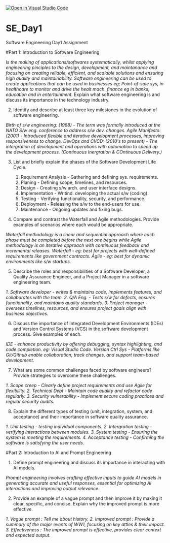 [![Open in Visual Studio Code](https://classroom.github.com/assets/open-in-vscode-2e0aaae1b6195c2367325f4f02e2d04e9abb55f0b24a779b69b11b9e10269abc.svg)](https://classroom.github.com/online_ide?assignment_repo_id=18363440&assignment_repo_type=AssignmentRepo)
# SE_Day1
Software Engineering Day1 Assignment

#Part 1: Introduction to Software Engineering

_Is the making of applications/softwares systematically, whilst applying engineering pinciples to the design, development, and maintanance and focusing on creating reliable, efficient, and scalable solutions and ensuring high quality and maintainability._
_Software engineering can be used to create applications that can be used in businesses eg; Point-of-sale sys, in healthcare to monitor and drive the healt mach. finance eg in banks, education and in entertainment._
Explain what software engineering is and discuss its importance in the technology industry.

2. Identify and describe at least three key milestones in the evolution of software engineering.

_Birth of s/w engineering: (1968) - The term was formally introduced at the NATO S/w eng. conference to address s/w dev. changes._
_Agile Manifesto: (2001) - Introduced flexible and iterative development processes, improving responsiveness to change._
_DevOps and CI/CD: (2010's to present) - The intergration of development and operations with automation to speed up the development process. (Continuous Inergration & COntinuous Delivery.)_

3. List and briefly explain the phases of the Software Development Life Cycle.

   1. Requirement Analysis - Gathering and defining sys. requirements.
   2. Planing - Defining scope, timelines, and resources.
   3. Design - Creating s/w arch. and user interface designs.
   4. Implementation - Writind. developing the actual s/w (coding).
   5. Testing - Verifying functionality, security, and performance.
   6. Deployment - Releasing the s/w to the end-users for use.
   7. Maintenance - Ongoing updates and fixing bugs.

4. Compare and contrast the Waterfall and Agile methodologies. Provide examples of scenarios where each would be appropriate.

_Waterfall methodology is a linear and sequential approach where each phase must be completed before the next one begins while Agile methodology is an iterative approach with continuous feedback and incremental releases.
Waterfall - eg: best for projects with well-defined requirements like government contracts.
Agile - eg: best for dynamic environments like s/w startups._ 

5. Describe the roles and responsibilities of a Software Developer, a Quality Assurance Engineer, and a Project Manager in a software engineering team.

_1. Software developer - writes & maintains code, implements features, and collaborates with the team._
_2. Q/A Eng. - Tests s/w for defects, ensures functionality, and maintains quality standards._
_3. Project manager - oversees timelines, resources, and ensures project goals align with business objectives._

6. Discuss the importance of Integrated Development Environments (IDEs) and Version Control Systems (VCS) in the software development process. Give examples of each.

_IDE - enhance productivity by offering debugging, syntax highlighting, and code completion. eg: Visual Studio Code.
Version Ctrl Sys - Platforms like Git/Github enable collaboration, track changes, and support team-based development._

7. What are some common challenges faced by software engineers? Provide strategies to overcome these challenges.

_1. Scope creep - Clearly define project requirements and use Agile for flexibility.
 2. Technical Debt - Maintain code quality and refactor code regularly.
 3. Security vulnerability - Implement secure coding practices and regular security audits._

8. Explain the different types of testing (unit, integration, system, and acceptance) and their importance in software quality assurance.

_1. Unit testing - testing individual components.
 2. Intergration testing - verifying interactions between modules.
 3. System testing - Ensuring the system is meeting the requirements.
 4. Acceptance testing - Confirming the software is satisfying the user needs._

#Part 2: Introduction to AI and Prompt Engineering

1. Define prompt engineering and discuss its importance in interacting with AI models.

_Prompt engineering involves crafting effective inputs to guide AI models in generating accurate and useful responses, essential for optimizing AI interactions and improving output relevance._

2. Provide an example of a vague prompt and then improve it by making it clear, specific, and concise. Explain why the improved prompt is more effective.

_1. Vague prompt : Tell me about history.
 2. Improved prompt : Provide a summary of the major events of WW1, focusing on key attles & their impact.
 3. Effectiveness : The improved prompt is effective, provides clear context and expected output._
